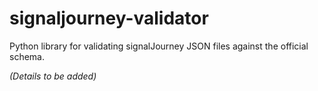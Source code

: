 # signaljourney-validator

Python library for validating signalJourney JSON files against the official schema.

*(Details to be added)* 